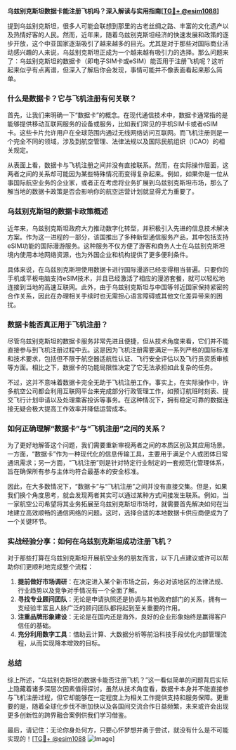 **乌兹别克斯坦数据卡能注册飞机吗？深入解读与实用指南[[TG💪+ @esim1088](https://t.me/s/esim1088)]**

提到乌兹别克斯坦，很多人可能会联想到那里的古老丝绸之路、丰富的文化遗产以及热情好客的人民。然而，近年来，随着乌兹别克斯坦经济的快速发展和政策的逐步开放，这个中亚国家逐渐吸引了越来越多的目光。尤其是对于那些对国际商业活动感兴趣的人来说，乌兹别克斯坦正成为一个越来越有吸引力的选择。那么问题来了：乌兹别克斯坦的数据卡（即电子SIM卡或eSIM）能否用于注册飞机呢？这听起来似乎有点离谱，但深入了解后你会发现，事情可能并不像表面看起来那么简单。

### 什么是数据卡？它与飞机注册有何关联？

首先，让我们来明确一下“数据卡”的概念。在现代通信技术中，数据卡通常指的是能够提供移动互联网服务的设备或服务，比如我们常见的手机SIM卡或者eSIM卡。这些卡片允许用户在全球范围内通过无线网络访问互联网。而飞机注册则是一个完全不同的领域，涉及到航空管理、法律法规以及国际民航组织（ICAO）的相关规定。

从表面上看，数据卡与飞机注册之间并没有直接联系。然而，在实际操作层面，这两者之间的关系却可能因为某些特殊情况而变得复杂起来。例如，如果你是一位从事国际航空业务的企业家，或者正在考虑将业务扩展到乌兹别克斯坦市场，那么了解当地的数据卡政策是否会影响你的航空运营计划就显得尤为重要了。

### 乌兹别克斯坦的数据卡政策概述

近年来，乌兹别克斯坦政府大力推动数字化转型，并积极引入先进的信息技术解决方案。作为这一进程的一部分，该国推出了多种新型通信服务产品，其中包括支持eSIM功能的国际漫游服务。这种服务不仅方便了游客和商务人士在乌兹别克斯坦境内使用本地网络资源，也为外国企业和机构提供了更多便利条件。

具体来说，在乌兹别克斯坦使用数据卡进行国际漫游已经变得相当普遍。只要你的手机或平板电脑支持eSIM技术，并且已经激活了相应的漫游套餐，就可以轻松地连接到当地的高速互联网。此外，由于乌兹别克斯坦与中国等邻近国家保持紧密的合作关系，因此在办理相关手续时也无需担心语言障碍或其他文化差异带来的困扰。

### 数据卡能否真正用于飞机注册？

尽管乌兹别克斯坦的数据卡服务非常先进且便捷，但从技术角度来看，它们并不能直接参与到飞机注册过程中去。这是因为飞机注册需要满足一系列严格的国际标准和技术要求，包括但不限于航空器适航性认证、飞行安全评估以及飞行员资质审核等方面。相比之下，数据卡的功能局限性决定了它无法承担如此复杂的任务。

不过，这并不意味着数据卡完全无助于飞机注册工作。事实上，在实际操作中，许多航空公司都会利用互联网平台来完成部分行政管理工作，如预订航班时刻表、提交飞行计划申请以及处理乘客投诉等事务。在这种情况下，拥有稳定可靠的数据连接无疑会极大提高工作效率并降低运营成本。

### 如何正确理解“数据卡”与“飞机注册”之间的关系？

为了更好地解答这个问题，我们需要重新审视两者之间的本质区别及其应用场景。一方面，“数据卡”作为一种现代化的信息传输工具，主要用于满足个人或团体日常通讯需求；另一方面，“飞机注册”则是针对特定行业制定的一套规范化管理体系，旨在确保所有参与主体均符合最基本的安全标准。

因此，在大多数情况下，“数据卡”与“飞机注册”之间并没有直接交集。但是，如果我们换个角度思考，就会发现两者其实可以通过某种方式间接发生联系。例如，当一家航空公司希望将其业务拓展至乌兹别克斯坦市场时，就需要首先解决如何在当地建立高效顺畅的通信网络的问题。这时，选择合适的本地数据卡供应商便成为了一个关键环节。

### 实战经验分享：如何在乌兹别克斯坦成功注册飞机？

对于那些打算在乌兹别克斯坦开展航空业务的朋友而言，以下几点建议或许可以帮助你们更顺利地完成整个流程：

1. **提前做好市场调研**：在决定进入某个新市场之前，务必对该地区的法律法规、行业趋势以及竞争对手情况有一个全面了解。
2. **寻找专业顾问团队**：无论是申请执照还是协调与其他政府部门的关系，拥有一支经验丰富且人脉广泛的顾问团队都将起到至关重要的作用。
3. **注重品牌形象建设**：无论是在国内还是海外，良好的企业形象始终是赢得客户信任的基础。
4. **充分利用数字工具**：借助云计算、大数据分析等前沿科技手段优化内部管理流程，从而实现降本增效的目标。

### 总结

综上所述，“乌兹别克斯坦的数据卡能否注册飞机？”这一看似简单的问题背后实际上隐藏着诸多深层次因素值得探讨。虽然从技术角度看，数据卡本身并不能直接参与飞机注册过程，但它却能够在一定程度上为相关工作提供支持和服务保障。更重要的是，随着全球化步伐不断加快以及各国间交流合作日益频繁，未来或许会出现更多创新性的跨界融合案例供我们学习借鉴。

最后，请记住：无论你身处何方，只要心怀梦想并勇于尝试，就没有什么是不可能实现的！[[TG💪+ @esim1088](https://t.me/s/esim1088) ![Image](https://i.postimg.cc/4NQfJmqS/Snipaste-2025-05-13-00-14-12.png)]